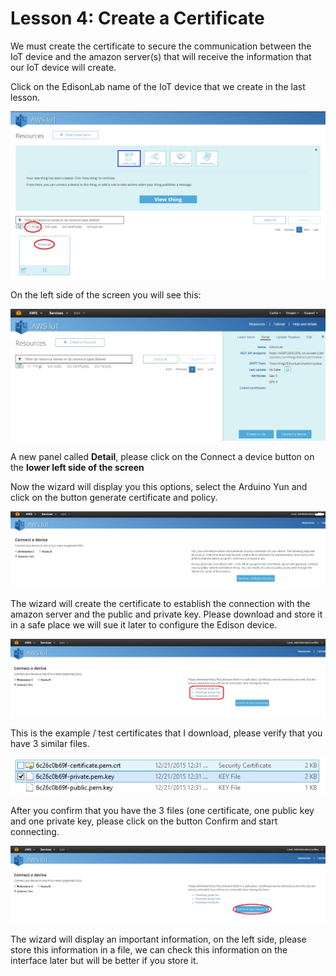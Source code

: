 # Lesson 4: Create a Certificate

We must create the certificate to secure the communication between the IoT device and the amazon server(s) that will receive the information that our IoT device will create.

Click on the EdisonLab name of the IoT device that we create in the last lesson.

![](18.jpg)

On the left side of the screen you will see this:

![](22.jpg)

A new panel called **Detail**, please click on the Connect a device button on the **lower left side of the screen**

Now the wizard will display you this options, select the Arduino Yun and click on the button generate certificate and policy.

![](23.jpg)

The wizard will create the certificate to establish the connection with the amazon server and the public and private key. Please download and store it in a safe place we will sue it later to configure the Edison device.

![](24.jpg)

This is the example / test certificates that I download, please verify that you have 3 similar files.

![](26.jpg)

After you confirm that you have the 3 files (one certificate, one public key and one private key, please click on the button Confirm and start connecting.

![](25.jpg)

The wizard will display an important information, on the left side,  please store this information in a file, we can check this information on the interface later but will be better if you store it.

